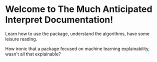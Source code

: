 Welcome to The Much Anticipated Interpret Documentation!
========================================================

Learn how to use the package, understand the algorithms, have some leisure reading.

How ironic that a package focused on machine learning explainability, wasn't all that explainable?